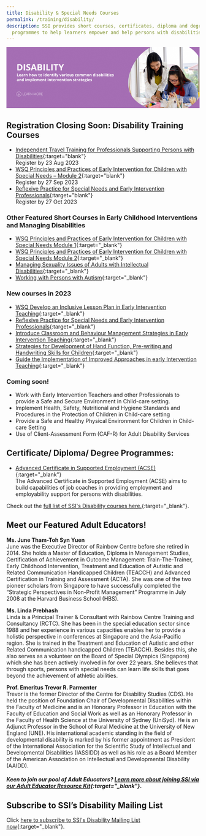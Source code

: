```yaml
---
title: Disability & Special Needs Courses
permalink: /training/disability/
description: SSI provides short courses, certificates, diploma and degree
  programmes to help learners empower and help persons with disabilities.
---
```

![Social Service Institute (SSI) Singapore - Disability Care / Special Needs Courses](/images/disability-banner.png)

## Registration Closing Soon: Disability Training Courses

- [Independent Travel Training for Professionals Supporting Persons with Disabilities](https://iltms.ssi.gov.sg/Registration/schedule?coursecode=SDIS211){:target="blank"}<br>Register by 23 Aug 2023
- [WSQ Principles and Practices of Early Intervention for Children with Special Needs – Module 2](https://iltms.ssi.gov.sg/Registration/schedule?coursecode=SDIS83){:target="blank"}<br>Register by 27 Sep 2023
- [Reflexive Practice for Special Needs and Early Intervention Professionals](https://iltms.ssi.gov.sg/Registration/schedule?coursecode=SDIS88){:target="blank"}<br>Register by 27 Oct 2023

### **Other Featured Short Courses in Early Childhood Interventions and Managing Disabilities**
-   [WSQ Principles and Practices of Early Intervention for Children with Special Needs Module 1](https://iltms.ssi.gov.sg/Registration/schedule?coursecode=SDIS463){:target="_blank"}   
-  [WSQ Principles and Practices of Early Intervention for Children with Special Needs Module 2](https://iltms.ssi.gov.sg/Registration/schedule?coursecode=SDIS83){:target="_blank"}
- [Managing Sexuality Issues of Adults with Intellectual Disabilities](https://iltms.ssi.gov.sg/Registration/schedule?coursecode=SDIS6064){:target="_blank"}   
- [Working with Persons with Autism](https://iltms.ssi.gov.sg/Registration/schedule?coursecode=SDIS87){:target="_blank"}   

### New courses in 2023
- [WSQ Develop an Inclusive Lesson Plan in Early Intervention Teaching](https://iltms.ssi.gov.sg/Registration/schedule?coursecode=SDIS85){:target="_blank"}   
- [Reflexive Practice for Special Needs and Early Intervention Professionals](https://iltms.ssi.gov.sg/Registration/schedule?coursecode=SDIS88){:target="_blank"}   
- [Introduce Classroom and Behaviour Management Strategies in Early Intervention Teaching](https://iltms.ssi.gov.sg/Registration/schedule?coursecode=SDIS86){:target="_blank"}   
- [Strategies for Development of Hand Function, Pre-writing and Handwriting Skills for Children](https://iltms.ssi.gov.sg/Registration/schedule?coursecode=SDIS5789){:target="_blank"}
- [Guide the Implementation of Improved Approaches in early Intervention Teaching](https://iltms.ssi.gov.sg/Registration/schedule?coursecode=SDIS84){:target="_blank"} 

### Coming soon!

- Work with Early Intervention Teachers and other Professionals to provide a Safe and Secure Environment in Child-care setting. 
- Implement Health, Safety, Nutritional and Hygiene Standards and Procedures in the Protection of Children in Child-care setting 
- Provide a Safe and Healthy Physical Environment for Children in Child-care Setting 
- Use of Client-Assessment Form (CAF-R) for Adult Disability Services 

## **Certificate/ Diploma/ Degree Programmes:**

-  [Advanced Certificate in Supported Employment (ACSE)](/training/cet-programmes/advance-certificate-in-supported-employment/){:target="_blank"} 
<br>The Advanced Certificate in Supported Employment (ACSE) aims to build capabilities of job coaches in providing employment and employability support for persons with disabilities.  

Check out the [full list of SSI's Disability courses here.](https://iltms.ssi.gov.sg/registration#/Course){:target="_blank"}.

## Meet our Featured Adult Educators!

**Ms. June Tham-Toh Syn Yuen**  
June was the Executive Director of Rainbow Centre before she retired in 2014. She holds a Master of Education, Diploma in Management Studies, Certification of Achievement in Outcome Management: Train-The-Trainer, Early Childhood Intervention, Treatment and Education of Autistic and Related Communication Handicapped Children (TEACCH) and Advanced Certification in Training and Assessment (ACTA). She was one of the two pioneer scholars from Singapore to have successfully completed the “Strategic Perspectives in Non-Profit Management” Programme in July 2008 at the Harvard Business School (HBS).  
  
**Ms. Linda Prebhash**  
Linda is a Principal Trainer &amp; Consultant with Rainbow Centre Training and Consultancy (RCTC). She has been in the special education sector since 1988 and her experience in various capacities enables her to provide a holistic perspective in conferences at Singapore and the Asia-Pacific region. She is trained in the Treatment and Education of Autistic and other Related Communication handicapped Children (TEACCH). Besides this, she also serves as a volunteer on the Board of Special Olympics (Singapore) which she has been actively involved in for over 22 years. She believes that through sports, persons with special needs can learn life skills that goes beyond the achievement of athletic abilities.  
  
**Prof. Emeritus Trevor R. Parmenter**  
Trevor is the former Director of the Centre for Disability Studies (CDS). He held the position of Foundation Chair of Developmental Disabilities within the Faculty of Medicine and is an Honorary Professor in Education with the Faculty of Education and Social Work as well as an Honorary Professor in the Faculty of Health Science at the University of Sydney (UniSyd). He is an Adjunct Professor in the School of Rural Medicine at the University of New England (UNE). His international academic standing in the field of developmental disability is marked by his former appointment as President of the International Association for the Scientific Study of Intellectual and Developmental Disabilities (IASSIDD) as well as his role as a Board Member of the American Association on Intellectual and Developmental Disability (AAIDD).


##### Keen to join our pool of Adult Educators? [Learn more about joining SSI via our Adult Educator Resource Kit](https:/www.ssi.gov.sg/files/AE_Resource_Kit.pdf){:target="_blank"}.

## **Subscribe to SSI’s Disability Mailing List**

Click [here to subscribe to SSI's Disability Mailing List now](https://form.gov.sg/#!/62062a0f8cb95c001235e55d){:target="_blank"}.